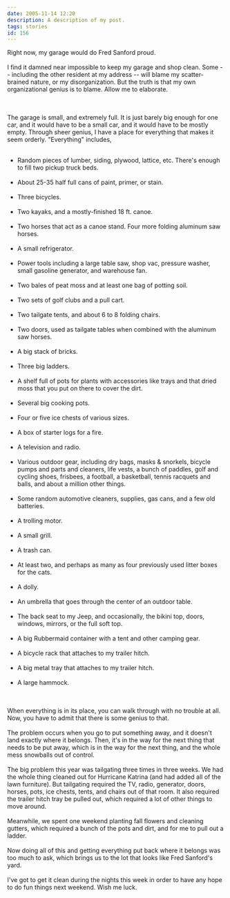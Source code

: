 ```yaml
---
date: 2005-11-14 12:20
description: A description of my post.
tags: stories
id: 156
---
```

Right now, my garage would do Fred Sanford proud.<br />
<br />
I find it damned near impossible to keep my garage and shop clean.  Some -- including the other resident at my address -- will blame my scatter-brained nature, or my disorganization.  But the truth is that my own organizational genius is to blame.  Allow me to elaborate.<br />

<!--more--><br /><br />The garage is small, and extremely full.  It is just barely big enough for one car, and it would have to be a small car, and it would have to be mostly empty.  Through sheer genius, I have a place for everything that makes it seem orderly.  "Everything" includes,<br />
<br />
<ul><li>Random pieces of lumber, siding, plywood, lattice, etc.  There's enough to fill two pickup truck beds.<br />
<br />
</li><li>About 25-35 half full cans of paint, primer, or stain.<br />
<br />
</li><li>Three bicycles.<br />
<br />
</li><li>Two kayaks, and a mostly-finished 18 ft. canoe.<br />
<br />
</li><li>Two horses that act as a canoe stand.  Four more folding aluminum saw horses.<br />
<br />
</li><li>A small refrigerator.<br />
<br />
</li><li>Power tools including a large table saw, shop vac, pressure washer, small gasoline generator, and warehouse fan.<br />
<br />
</li><li>Two bales of peat moss and at least one bag of potting soil.<br />
<br />
</li><li>Two sets of golf clubs and a pull cart.<br />
<br />
</li><li>Two tailgate tents, and about 6 to 8 folding chairs.<br />
<br />
</li><li>Two doors, used as tailgate tables when combined with the aluminum saw horses.<br />
<br />
</li><li>A big stack of bricks.<br />
<br />
</li><li>Three big ladders.<br />
<br />
</li><li>A shelf full of pots for plants with accessories like trays and that dried moss that you put on there to cover the dirt.<br />
<br />
</li><li>Several big cooking pots.<br />
<br />
</li><li>Four or five ice chests of various sizes.<br />
<br />
</li><li>A box of starter logs for a fire.<br />
<br />
</li><li>A television and radio.<br />
<br />
</li><li>Various outdoor gear, including dry bags, masks & snorkels, bicycle pumps and parts and cleaners, life vests, a bunch of paddles, golf and cycling shoes, frisbees, a football, a basketball, tennis racquets and balls, and about a million other things.<br />
<br />
</li><li>Some random automotive cleaners, supplies, gas cans, and a few old batteries.<br />
<br />
</li><li>A trolling motor.<br />
<br />
</li><li>A small grill.<br />
<br />
</li><li>A trash can.<br />
<br />
</li><li>At least two, and perhaps as many as four previously used litter boxes for the cats.<br />
<br />
</li><li>A dolly.<br />
<br />
</li><li>An umbrella that goes through the center of an outdoor table.<br />
<br />
</li><li>The back seat to my Jeep, and occasionally, the bikini top, doors, windows, mirrors, or the full soft top.<br />
<br />
</li><li>A big Rubbermaid container with a tent and other camping gear.<br />
<br />
</li><li>A bicycle rack that attaches to my trailer hitch.<br />
<br />
</li><li>A big metal tray that attaches to my trailer hitch.<br />
<br />
</li><li>A large hammock.</li></ul><br />
<br />
When everything is in its place, you can walk through with no trouble at all.  Now, you have to admit that there is some genius to that.<br />
<br />
The problem occurs when you go to put something away, and it doesn't land exactly where it belongs.  Then, it's in the way for the next thing that needs to be put away, which is in the way for the next thing, and the whole mess snowballs out of control.<br />
<br />
The big problem this year was tailgating three times in three weeks.  We had the whole thing cleaned out for Hurricane Katrina (and had added all of the lawn furniture).  But tailgating required the TV, radio, generator, doors, horses, pots, ice chests, tents, and chairs out of that room.  It also required the trailer hitch tray be pulled out, which required a lot of other things to move around.<br />
<br />
Meanwhile, we spent one weekend planting fall flowers and cleaning gutters, which required a bunch of the pots and dirt, and for me to pull out a ladder.<br />
<br />
Now doing all of this and getting everything put back where it belongs was too much to ask, which brings us to the lot that looks like Fred Sanford's yard.<br />
<br />
I've got to get it clean during the nights this week in order to have any hope to do fun things next weekend.  Wish me luck.<br />
<br />

